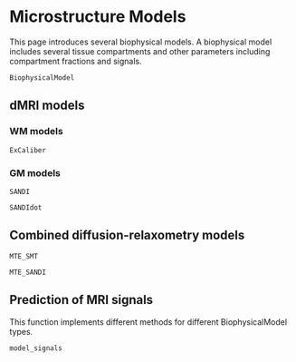# Microstructure Models

This page introduces several biophysical models. A biophysical model includes several tissue compartments and other parameters including compartment fractions and signals.

```@docs
BiophysicalModel
```

## dMRI models

### WM models
```@docs
ExCaliber
```

### GM models
```@docs
SANDI
```

```@docs
SANDIdot
```

## Combined diffusion-relaxometry models

```@docs
MTE_SMT
```

```@docs
MTE_SANDI
```

## Prediction of MRI signals

This function implements different methods for different BiophysicalModel types.

```@docs
model_signals
```
